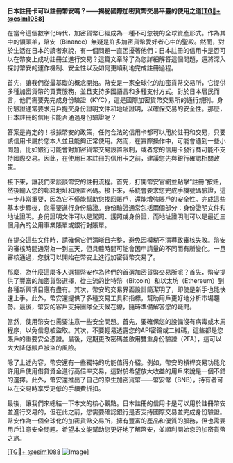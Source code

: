 **日本註冊卡可以註冊幣安嗎？——揭秘國際加密貨幣交易平臺的使用之道[[TG💪+ @esim1088](https://t.me/s/esim1088)]**

在當今這個數字化時代，加密貨幣已經成為一種不可忽視的全球資產形式。作為其中的領頭羊，幣安（Binance）無疑是許多加密貨幣愛好者心中的聖殿。然而，對於生活在日本的讀者來說，有一個問題一直困擾著他們：日本註冊的信用卡是否可以在幣安上成功註冊並進行交易？這篇文章除了為您詳細解答這個問題，還將深入探討幣安的運作機制、安全性以及如何更順利地完成註冊過程。

首先，讓我們從最基礎的概念開始。幣安是一家全球化的加密貨幣交易所，它提供多種加密貨幣的買賣服務，並且支持多國語言和多種支付方式。對於日本居民而言，他們需要先完成身份驗證（KYC），這是國際加密貨幣交易所的通行規則。身份驗證通常要求用戶提交身份證明文件和地址證明，以確保交易的安全性。那麼，日本註冊的信用卡能否通過身份驗證呢？

答案是肯定的！根據幣安的政策，任何合法的信用卡都可以用於註冊和交易，只要該信用卡屬於您本人並且能夠正常使用。然而，在實際操作中，可能會遇到一些小問題，比如銀行可能會對加密貨幣交易設置限制，或者您的信用卡發行商可能不支持國際交易。因此，在使用日本註冊的信用卡之前，建議您先與銀行確認相關政策。

接下來，讓我們來談談幣安的註冊流程。首先，打開幣安官網並點擊“註冊”按鈕，然後輸入您的郵箱地址和設置密碼。接下來，系統會要求您完成手機號碼驗證，這一步非常重要，因為它不僅能幫助您找回賬戶，還能增強賬戶的安全性。完成這些基本步驟後，您需要進行身份驗證。身份驗證通常包括兩個部分：身份證明文件和地址證明。身份證明文件可以是駕照、護照或身份證，而地址證明則可以是最近三個月內的公用事業賬單或銀行對賬單。

在提交這些文件時，請確保它們清晰且完整，避免因模糊不清導致審核失敗。幣安的審核時間通常為一到三天，但具體時間可能會因申請量的不同而有所變化。一旦審核通過，您就可以開始在幣安上進行加密貨幣交易了。

那麼，為什麼這麼多人選擇幣安作為他們的首選加密貨幣交易所呢？首先，幣安提供了豐富的加密貨幣選擇，從主流的比特幣（Bitcoin）和以太坊（Ethereum）到各種新興項目應有盡有。其次，幣安的交易界面設計簡潔明了，即使是新手也能快速上手。此外，幣安還提供了多種交易工具和指標，幫助用戶更好地分析市場趨勢。最後，幣安的客戶支持團隊全天候在線，隨時準備解答您的疑問。

當然，使用幣安也需要注意一些安全問題。首先，要確保您的設備沒有病毒或木馬程序，以免信息被盜取。其次，不要輕易透露您的API密鑰或二維碼，這些都是您賬戶的重要安全憑證。最後，定期更改密碼並啟用雙重身份驗證（2FA），這可以大大降低賬戶被盜的風險。

除了上述內容，幣安還有一些獨特的功能值得介紹。例如，幣安的槓桿交易功能允許用戶使用借貸資金進行高倍率交易，這對於希望放大收益的用戶來說是一個不錯的選擇。此外，幣安還推出了自己的原生加密貨幣——幣安幣（BNB），持有者可以在交易時享受更低的手續費折扣。

最後，讓我們來總結一下本文的核心觀點。日本註冊的信用卡是可以用於註冊幣安並進行交易的，但在此之前，您需要確認銀行是否支持國際交易並完成身份驗證。幣安作為一個全球化的加密貨幣交易所，擁有豐富的產品和優質的服務，但也需要用戶注意安全問題。希望本文能幫助您更好地了解幣安，並順利開始您的加密貨幣之旅。

[[TG💪+ @esim1088](https://t.me/s/esim1088) ![Image](https://i.postimg.cc/4NQfJmqS/Snipaste-2025-05-13-00-14-12.png)]